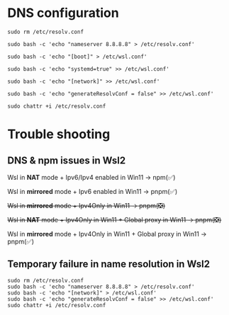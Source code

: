 # DNS configuration
```
sudo rm /etc/resolv.conf
```
```
sudo bash -c 'echo "nameserver 8.8.8.8" > /etc/resolv.conf'
```
```
sudo bash -c 'echo "[boot]" > /etc/wsl.conf'
```
```
sudo bash -c 'echo "systemd=true" >> /etc/wsl.conf'
```
```
sudo bash -c 'echo "[network]" >> /etc/wsl.conf'
```
```
sudo bash -c 'echo "generateResolvConf = false" >> /etc/wsl.conf'
```
```
sudo chattr +i /etc/resolv.conf
```

# Trouble shooting
## DNS & npm issues in Wsl2
Wsl in **NAT** mode + Ipv6/Ipv4 enabled in Win11 -> npm(✅)

Wsl in **mirrored** mode + Ipv6 enabled in Win11 -> pnpm(✅)

~~Wsl in **mirrored** mode + Ipv4Only in Win11 -> pnpm(❎)~~

~~Wsl in **NAT** mode + Ipv4Only in Win11 + Global proxy in Win11 -> pnpm(❎)~~

Wsl in **mirrored** mode + Ipv4Only in Win11 + Global proxy in Win11 -> pnpm(✅)

## Temporary failure in name resolution in Wsl2
```
sudo rm /etc/resolv.conf
sudo bash -c 'echo "nameserver 8.8.8.8" > /etc/resolv.conf'
sudo bash -c 'echo "[network]" > /etc/wsl.conf'
sudo bash -c 'echo "generateResolvConf = false" >> /etc/wsl.conf'
sudo chattr +i /etc/resolv.conf
```